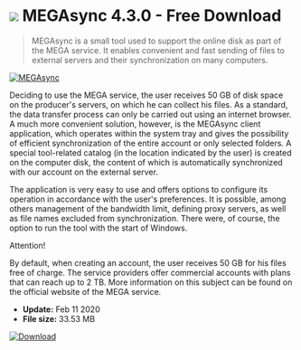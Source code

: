 # ![](https://cdn.softexe.net/static/icon/3/megasync-9108.png) MEGAsync 4.3.0 - Free Download

> MEGAsync is a small tool used to support the online disk as part of the MEGA service. It enables convenient and fast sending of files to external servers and their synchronization on many computers.

[![MEGAsync](https://gallery.dpcdn.pl/imgc/Tools/53012/g_-_420x350_1.5_-_x20140724142325_0.png)](https://softexe.net/win/internet/cloud-storage/megasync:apRh.html)

Deciding to use the MEGA service, the user receives 50 GB of disk space on the producer's servers, on which he can collect his files. As a standard, the data transfer process can only be carried out using an internet browser. A much more convenient solution, however, is the MEGAsync client application, which operates within the system tray and gives the possibility of efficient synchronization of the entire account or only selected folders. A special tool-related catalog (in the location indicated by the user) is created on the computer disk, the content of which is automatically synchronized with our account on the external server.
 
 The application is very easy to use and offers options to configure its operation in accordance with the user's preferences. It is possible, among others management of the bandwidth limit, defining proxy servers, as well as file names excluded from synchronization. There were, of course, the option to run the tool with the start of Windows.
 
 Attention!
 
 By default, when creating an account, the user receives 50 GB for his files free of charge. The service providers offer commercial accounts with plans that can reach up to 2 TB. More information on this subject can be found on the official website of the MEGA service.


- **Update:** Feb 11 2020
- **File size:** 33.53 MB

[![Download](https://cdn.softexe.net/static/img/download.png)](https://softexe.net/win/internet/cloud-storage/megasync:apRh.html)

